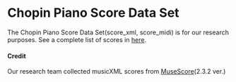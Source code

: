 # Chopin Piano Score Data Set
The Chopin Piano Score Data Set(score_xml, score_midi) is for our research purposes. See a complete list of scores in [here](./filelist.txt).

#### Credit
Our research team collected musicXML scores from [MuseScore](https://musescore.org/)(2.3.2 ver.)



